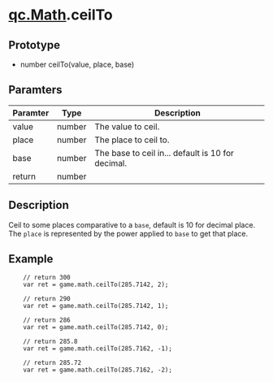 # [qc.Math](README.md).ceilTo

## Prototype
* number ceilTo(value, place, base)

## Paramters
| Paramter | Type | Description |
| ------------- | ------------- | -------------|
| value | number | The value to ceil. |
| place | number | The place to ceil to.  |
| base | number | The base to ceil in... default is 10 for decimal. |
| return | number |  |

## Description
Ceil to some places comparative to a `base`, default is 10 for decimal place.
The `place` is represented by the power applied to `base` to get that place.

## Example
````
    // return 300
    var ret = game.math.ceilTo(285.7142, 2);

    // return 290
    var ret = game.math.ceilTo(285.7142, 1);

    // return 286
    var ret = game.math.ceilTo(285.7142, 0);

    // return 285.8
    var ret = game.math.ceilTo(285.7162, -1);

    // return 285.72
    var ret = game.math.ceilTo(285.7162, -2);
````
